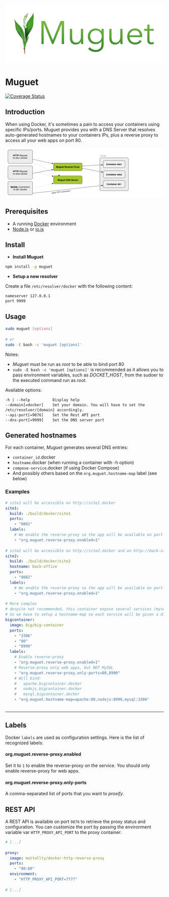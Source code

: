 ![Muguet](assets/muguet.png)

# Muguet

[![Coverage Status](https://coveralls.io/repos/mattallty/docker-http-reverse-proxy/badge.svg?branch=master&service=github)](https://coveralls.io/github/mattallty/docker-http-reverse-proxy?branch=master)

## Introduction

When using Docker, it's sometimes a pain to access your containers using specific IPs/ports.
Muguet provides you with a DNS Server that resolves auto-generated hostnames to your containers IPs,
plus a reverse proxy to access all your web apps on port 80. 

![Muguet-Schema](assets/muguet-schema.png)

## Prerequisites

  - A running [Docker](https://www.docker.com/) environment
  - [Node.js](https://nodejs.org/) or [io.js](https://iojs.org)
  

## Install

 - **Install Muguet**
```bash
npm install -g muguet
```

 - **Setup a new resolver**
 
Create a file `/etc/resolver/docker` with the following content: 

```
nameserver 127.0.0.1
port 9999
```
 

## Usage

```bash
sudo muguet [options]

# or
sudo -E bash -c 'muguet [options]'

```

Notes:
  - *Muguet* must be run as *root* to be able to bind port 80
  - `sudo -E bash -c 'muguet [options]'` is recommended as it allows you to pass environment variables, such as *DOCKET_HOST*,
    from the sudoer to the executed command run as *root*.

Available options:

```
-h | --help          Display help
--domain[=docker]    Set your domain. You will have to set the /etc/resolver/{domain} accordingly.
--api-port[=9876]    Set the Rest API port
--dns-port[=9999]    Set the DNS server port
```

## Generated hostnames

For each container, *Muguet* generates several DNS entries:

  - `container_id`.docker
  - `hostname`.docker (when running a container with -h option)
  - `compose-service`.docker (if using Docker Compose)
  - And possibly others based on the `org.muguet.hostname-map` label (see below) 


### Examples

```yml
# site1 will be accessible on http://site1.docker 
site1:
  build: ./build/docker/site1
  ports:
    - "8081"
  labels:
    # We enable the reverse-proxy so the app will be available on port 80 rather than 8081
    - "org.muguet.reverse-proxy.enabled=1" 
    
# site2 will be accessible on http://site2.docker and on http://back-office.docker 
site2:
  build: ./build/docker/site2
  hostname: back-office
  ports:
    - "8082"
  labels:
    # We enable the reverse-proxy so the app will be available on port 80 rather than 8082
    - "org.muguet.reverse-proxy.enabled=1"
      
# More complex      
# despite not recommended, this container expose several services (mysql, apache, node.js)
# So we have to setup a hostname-map so each service will be given a distinct hostname
bigcontainer: 
  image: big/big-container
  ports:
    - "3306"
    - "80"
    - "8990"
  labels:
    # Enable reverse-proxy
    - "org.muguet.reverse-proxy.enabled=1"
    # Reverse-proxy only web apps, but NOT MySQL
    - "org.muguet.reverse-proxy.only-ports=80,8990"
    # Will bind:
    #   apache.bigcontainer.docker
    #   nodejs.bigcontainer.docker
    #   mysql.bigcontainer.docker
    - "org.muguet.hostname-map=apache:80,nodejs:8990,mysql:3306"
    
```
    
---

## Labels

Docker `labels` are used as configuration settings. Here is the list of recognized labels:

#### org.muguet.reverse-proxy.enabled

Set it to `1` to enable the reverse-proxy on the service. You should only enable reverse-proxy for web apps.


#### org.muguet.reverse-proxy.only-ports

A comma-separated list of ports that you want to *proxify*. 


## REST API

A REST API is available on port `9876` to retrieve the proxy 
status and configuration. You can customize the port by passing 
the environment variable var `HTTP_PROXY_API_PORT` to the proxy 
container:

```yml
# [...]
    
proxy:
  image: mattallty/docker-http-reverse-proxy
  ports:
    - "80:80"
  environment:
    - "HTTP_PROXY_API_PORT=7777"
    
# [...]    
```    
